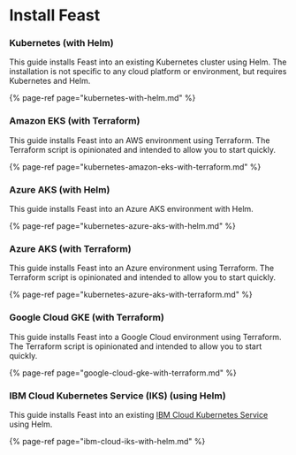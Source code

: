 # Install Feast

### Kubernetes \(with Helm\)

This guide installs Feast into an existing Kubernetes cluster using Helm. The installation is not specific to any cloud platform or environment, but requires Kubernetes and Helm.

{% page-ref page="kubernetes-with-helm.md" %}

### Amazon EKS \(with Terraform\)

This guide installs Feast into an AWS environment using Terraform. The Terraform script is opinionated and intended to allow you to start quickly.

{% page-ref page="kubernetes-amazon-eks-with-terraform.md" %}

### Azure AKS \(with Helm\)

This guide installs Feast into an Azure AKS environment with Helm.

{% page-ref page="kubernetes-azure-aks-with-helm.md" %}

### Azure AKS \(with Terraform\)

This guide installs Feast into an Azure environment using Terraform. The Terraform script is opinionated and intended to allow you to start quickly.

{% page-ref page="kubernetes-azure-aks-with-terraform.md" %}

### Google Cloud GKE \(with Terraform\)

This guide installs Feast into a Google Cloud environment using Terraform. The Terraform script is opinionated and intended to allow you to start quickly.

{% page-ref page="google-cloud-gke-with-terraform.md" %}

### IBM Cloud Kubernetes Service \(IKS\) \(using Helm\)

This guide installs Feast into an existing [IBM Cloud Kubernetes Service](https://www.ibm.com/cloud/kubernetes-service) using Helm.

{% page-ref page="ibm-cloud-iks-with-helm.md" %}



